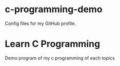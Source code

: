 # c-programming-demo
Config files for my GitHub profile.

# Learn C Programming
Demo program of my c programming of each topics
